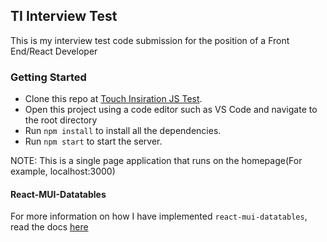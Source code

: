 ## TI Interview Test
This is my interview test code submission for the position of a Front End/React Developer  

### Getting Started
* Clone this repo at [Touch Insiration JS Test](https://github.com/Mark9Mbugua/TIAPI.git).
* Open this project using a code editor such as VS Code and navigate to the root directory
* Run `npm install` to install all the dependencies.
* Run `npm start` to start the server.

NOTE: This is a single page application that runs on the homepage(For example, localhost:3000)

#### React-MUI-Datatables
For more information on how I have implemented `react-mui-datatables`, read the docs [here](https://www.npmjs.com/package/react-mui-datatables)